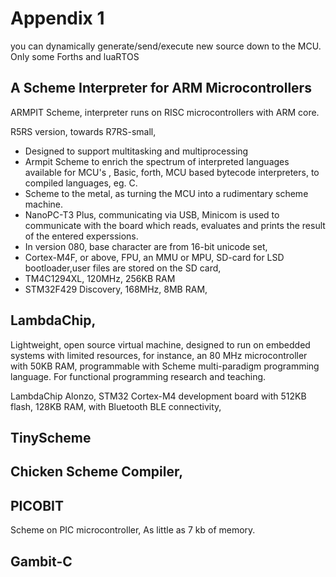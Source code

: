 # Appendix 1

you can dynamically generate/send/execute new source down to the MCU. Only some Forths and luaRTOS 


## A Scheme Interpreter for ARM Microcontrollers
ARMPIT Scheme, interpreter runs on RISC microcontrollers with ARM core.

R5RS version, towards R7RS-small, 

* Designed to support multitasking and multiprocessing
* Armpit Scheme to enrich the spectrum of interpreted languages available for MCU's , Basic, forth, MCU based bytecode interpreters, to compiled languages, eg. C.
* Scheme to the metal, as turning the MCU into a rudimentary scheme machine.
* NanoPC-T3 Plus, communicating via USB, Minicom is used to communicate with the board which reads, evaluates and prints the result of the entered experssions.
* In version 080, base character are from 16-bit unicode set, 
* Cortex-M4F, or above, FPU, an MMU or MPU, SD-card for LSD bootloader,user files are stored on the SD card,
* TM4C1294XL, 120MHz, 256KB RAM
* STM32F429 Discovery, 168MHz, 8MB RAM, 

## LambdaChip,
Lightweight, open source virtual machine, designed to run on embedded systems with limited resources, for instance, an 80 MHz microcontroller with 50KB RAM, programmable with Scheme multi-paradigm programming language. For functional programming research and teaching.

LambdaChip Alonzo, STM32 Cortex-M4 development board with 512KB flash, 128KB RAM, with Bluetooth BLE connectivity,


## TinyScheme


## Chicken Scheme Compiler,


## PICOBIT
Scheme on PIC microcontroller,
As little as 7 kb of memory.

## Gambit-C




